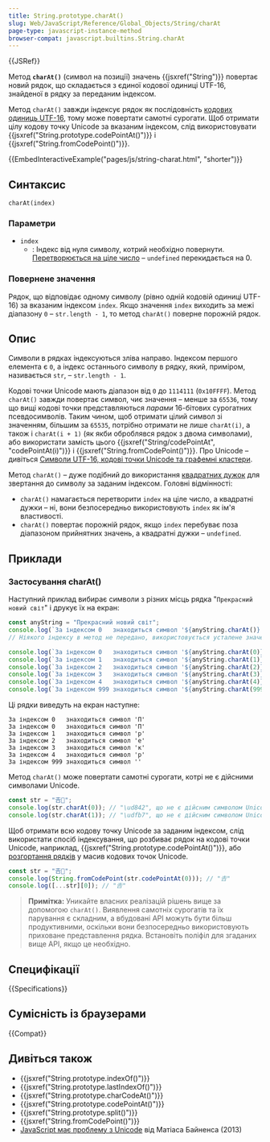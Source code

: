 ```yaml
---
title: String.prototype.charAt()
slug: Web/JavaScript/Reference/Global_Objects/String/charAt
page-type: javascript-instance-method
browser-compat: javascript.builtins.String.charAt
---
```


{{JSRef}}

Метод **`charAt()`** (символ на позиції) значень {{jsxref("String")}} повертає новий рядок, що складається з єдиної кодової одиниці UTF-16, знайденої в рядку за переданим індексом.

Метод `charAt()` завжди індексує рядок як послідовність [кодових одиниць UTF-16](/uk/docs/Web/JavaScript/Reference/Global_Objects/String#symvoly-utf-16-kodovi-tochky-unicode-ta-hrafemni-klastery), тому може повертати самотні сурогати. Щоб отримати цілу кодову точку Unicode за вказаним індексом, слід використовувати {{jsxref("String.prototype.codePointAt()")}} і {{jsxref("String.fromCodePoint()")}}.

{{EmbedInteractiveExample("pages/js/string-charat.html", "shorter")}}

## Синтаксис

```js-nolint
charAt(index)
```

### Параметри

- `index`
  - : Індекс від нуля символу, котрий необхідно повернути. [Перетворюється на ціле число](/uk/docs/Web/JavaScript/Reference/Global_Objects/Number#peretvorennia-na-tsile) – `undefined` перекидається на 0.

### Повернене значення

Рядок, що відповідає одному символу (рівно одній кодовій одиниці UTF-16) за вказаним індексом `index`. Якщо значення `index` виходить за межі діапазону `0` – `str.length - 1`, то метод `charAt()` поверне порожній рядок.

## Опис

Символи в рядках індексуються зліва направо. Індексом першого елемента є `0`, а індекс останнього символу в рядку, який, приміром, називається `str`, – `str.length - 1`.

Кодові точки Unicode мають діапазон від `0` до `1114111` (`0x10FFFF`). Метод `charAt()` завжди повертає символ, чиє значення – менше за `65536`, тому що вищі кодові точки представляються _парами_ 16-бітових сурогатних псевдосимволів. Таким чином, щоб отримати цілий символ зі значенням, більшим за `65535`, потрібно отримати не лише `charAt(i)`, а також і `charAt(i + 1)` (як якби оброблявся рядок з двома символами), або використати замість цього {{jsxref("String/codePointAt", "codePointAt(i)")}} і {{jsxref("String.fromCodePoint()")}}. Про Unicode – дивіться [Символи UTF-16, кодові точки Unicode та графемні кластери](/uk/docs/Web/JavaScript/Reference/Global_Objects/String#symvoly-utf-16-kodovi-tochky-unicode-ta-hrafemni-klastery).

Метод `charAt()` – дуже подібний до використання [квадратних дужок](/uk/docs/Web/JavaScript/Reference/Operators/Property_accessors#kvadratni-duzhky) для звертання до символу за заданим індексом. Головні відмінності:

- `charAt()` намагається перетворити `index` на ціле число, а квадратні дужки – ні, вони безпосередньо використовують `index` як ім'я властивості.
- `charAt()` повертає порожній рядок, якщо `index` перебуває поза діапазоном прийнятних значень, а квадратні дужки – `undefined`.

## Приклади

### Застосування charAt()

Наступний приклад вибирає символи з різних місць рядка "`Прекрасний новий світ`" і друкує їх на екран:

```js
const anyString = "Прекрасний новий світ";
console.log(`За індексом 0   знаходиться символ '${anyString.charAt()}'`);
// Ніякого індексу в метод не передано, використовується усталене значення 0

console.log(`За індексом 0   знаходиться символ '${anyString.charAt(0)}'`);
console.log(`За індексом 1   знаходиться символ '${anyString.charAt(1)}'`);
console.log(`За індексом 2   знаходиться символ '${anyString.charAt(2)}'`);
console.log(`За індексом 3   знаходиться символ '${anyString.charAt(3)}'`);
console.log(`За індексом 4   знаходиться символ '${anyString.charAt(4)}'`);
console.log(`За індексом 999 знаходиться символ '${anyString.charAt(999)}'`);
```

Ці рядки виведуть на екран наступне:

```plain
За індексом 0   знаходиться символ 'П'
За індексом 0   знаходиться символ 'П'
За індексом 1   знаходиться символ 'р'
За індексом 2   знаходиться символ 'е'
За індексом 3   знаходиться символ 'к'
За індексом 4   знаходиться символ 'р'
За індексом 999 знаходиться символ ''
```

Метод `charAt()` може повертати самотні сурогати, котрі не є дійсними символами Unicode.

```js
const str = "𠮷𠮾";
console.log(str.charAt(0)); // "\ud842", що не є дійсним символом Unicode
console.log(str.charAt(1)); // "\udfb7", що не є дійсним символом Unicode
```

Щоб отримати всю кодову точку Unicode за заданим індексом, слід використати спосіб індексування, що розбиває рядок на кодові точки Unicode, наприклад, {{jsxref("String.prototype.codePointAt()")}}, або [розгортання рядків](/uk/docs/Web/JavaScript/Reference/Global_Objects/String/@@iterator) у масив кодових точок Unicode.

```js
const str = "𠮷𠮾";
console.log(String.fromCodePoint(str.codePointAt(0))); // "𠮷"
console.log([...str][0]); // "𠮷"
```

> **Примітка:** Уникайте власних реалізацій рішень вище за допомогою `charAt()`. Виявлення самотніх сурогатів та їх парування є складним, а вбудовані API можуть бути більш продуктивними, оскільки вони безпосередньо використовують приховане представлення рядка. Встановіть поліфіл для згаданих вище API, якщо це необхідно.

## Специфікації

{{Specifications}}

## Сумісність із браузерами

{{Compat}}

## Дивіться також

- {{jsxref("String.prototype.indexOf()")}}
- {{jsxref("String.prototype.lastIndexOf()")}}
- {{jsxref("String.prototype.charCodeAt()")}}
- {{jsxref("String.prototype.codePointAt()")}}
- {{jsxref("String.prototype.split()")}}
- {{jsxref("String.fromCodePoint()")}}
- [JavaScript має проблему з Unicode](https://mathiasbynens.be/notes/javascript-unicode) від Матіаса Байненса (2013)
